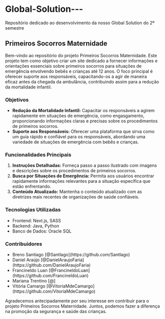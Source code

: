# Global-Solution---
Repositório dedicado ao desenvolvimento da nosso Global Solution do 2º semestre

## Primeiros Socorros Maternidade
<p>Bem-vindo ao repositório do projeto Primeiros Socorros Maternidade. Este projeto tem como objetivo criar um site dedicado a fornecer informações e orientações essenciais sobre primeiros socorros para situações de emergência envolvendo bebês e crianças até 12 anos. O foco principal é oferecer suporte aos responsáveis, capacitando-os a agir de maneira eficaz antes da chegada da ambulância, contribuindo assim para a redução da mortalidade infantil.</p>

### Objetivos
<ul>
    <li>
        <b>Redução da Mortalidade Infantil:</b> Capacitar os responsáveis a agirem rapidamente em situações de emergência, como engasgamento, proporcionando informações claras e precisas sobre os procedimentos de primeiros socorros.
    </li>
    <li>
        <b>Suporte aos Responsáveis:</b> Oferecer uma plataforma que sirva como um guia rápido e confiável para os responsáveis, abordando uma variedade de situações de emergência com bebês e crianças.
    </li>
</ul>


### Funcionalidades Principais

<ol>
  <li><b>Instruções Detalhadas:</b> Forneça passo a passo ilustrado com imagens e descrições sobre os procedimentos de primeiros socorros.</li>
  <li><b>Busca por Situações de Emergência:</b> Permita aos usuários encontrar rapidamente informações relevantes para a situação específica que estão enfrentando.</li>
  <li><b>Conteúdo Atualizado:</b> Mantenha o conteúdo atualizado com as diretrizes mais recentes de organizações de saúde confiáveis.</li>
</ol>

### Tecnologias Utilizadas
<ul>
    <li>Frontend: Next.js, SASS</li>
    <li>Backend: Java, Python</li>
    <li>Banco de Dados: Oracle SQL</li>
</ul>

### Contribuidores
<ul>
    <li>Breno Santiago [@Santlago](https://github.com/Santlago)</li>
    <li>Daniel Araújo [@DanielAraujoFaria](https://github.com/DanielAraujoFaria)</li>
    <li>Francineldo Luan [@FrancineldoLuan](https://github.com/FrancineldoLuan)</li>
    <li>Mariana Trentino [@]</li>
    <li>Vitória Camargo [@VitoriaMdeCamargo](https://github.com/VitoriaMdeCamargo)</li>
</ul>

<p>Agradecemos antecipadamente por seu interesse em contribuir para o projeto Primeiros Socorros Maternidade. Juntos, podemos fazer a diferença na promoção da segurança e saúde das crianças.</p>